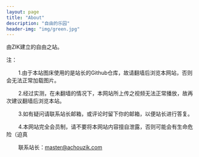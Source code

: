 ```yaml
---
layout: page
title: "About"
description: "自由的乐园" 
header-img: "img/green.jpg"
---
```


由ZIK建立的自由之站。

注：

&nbsp;&nbsp;&nbsp;&nbsp;&nbsp;&nbsp;&nbsp;&nbsp;1.由于本站图床使用的是站长的Github仓库，故请翻墙后浏览本网站，否则会无法正常加载图片。

&nbsp;&nbsp;&nbsp;&nbsp;&nbsp;&nbsp;&nbsp;&nbsp;2.经过实测，在未翻墙的情况下，本网站所上传之视频无法正常播放，故再次建议翻墙后浏览本站。

&nbsp;&nbsp;&nbsp;&nbsp;&nbsp;&nbsp;&nbsp;&nbsp;3.如有疑问请联系站长邮箱，或评论时留下你的邮箱，以便站长进行答复。

&nbsp;&nbsp;&nbsp;&nbsp;&nbsp;&nbsp;&nbsp;&nbsp;4.本网站完全会员制，请不要将本网站内容擅自泄露，否则可能会有生命危险（迫真

&nbsp;&nbsp;&nbsp;&nbsp;&nbsp;&nbsp;&nbsp;&nbsp;联系站长：master@achouzik.com





